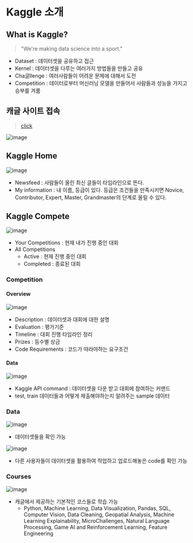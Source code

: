# Kaggle 소개

## What is Kaggle?
> "We're making data science into a sport."
* Dataset : 데이터셋을 공유하고 접근
* Kernel : 데이터셋을 다루는 여러가지 방법들을 만들고 공유
* Cha글llenge : 여러사람들이 어려운 문제에 대해서 도전
* Competition : 데이터로부터 머신러닝 모델을 만들어서 사람들과 성능을 가지고 승부를 겨룸

## 캐글 사이트 접속
> [click](https://www.kaggle.com/)

![image](https://user-images.githubusercontent.com/79209568/112640411-a92c1d80-8e84-11eb-8de9-9066a3fb56bd.png)

## Kaggle Home 

![image](https://user-images.githubusercontent.com/79209568/112640996-4c7d3280-8e85-11eb-8fbf-ed78f949325e.png)

* Newsfeed : 사람들이 올린 최신 글들이 타임라인으로 뜬다.
* My information : 내 이름, 등급이 있다. 등급은 조건들을 만족시키면 Novice, Contributor, Expert, Master, Grandmaster의 단계로 올릴 수 있다.

## Kaggle Compete

![image](https://user-images.githubusercontent.com/79209568/112642167-5f443700-8e86-11eb-93d6-047481187315.png)

* Your Competitions : 현재 내가 진행 중인 대회
* All Competitions
  * Active : 현재 진행 중인 대회
  * Completed : 종료된 대회

### Competition
#### Overview
![image](https://user-images.githubusercontent.com/79209568/112642900-1a6cd000-8e87-11eb-84ad-bf118760ac9b.png)

* Description : 데이터셋과 대회에 대한 설명
* Evaluation : 평가기준
* Timeline : 대회 진행 타임라인 정리
* Prizes : 등수별 상금
* Code Requirements : 코드가 따라야하는 요구조건

#### Data
![image](https://user-images.githubusercontent.com/79209568/112644527-e0043280-8e88-11eb-9483-09c03f1626dc.png)

* Kaggle API command : 데이터셋을 다운 받고 대회에 참여하는 커맨드
* test, train 데이터들과 어떻게 제출해야하는지 알려주는 sample 데이터

### Data
![image](https://user-images.githubusercontent.com/79209568/112644738-15a91b80-8e89-11eb-9527-7fb0cd6f72cb.png)

* 데이터셋들을 확인 가능

![image](https://user-images.githubusercontent.com/79209568/112645079-77698580-8e89-11eb-8d36-5aead13436fa.png)

* 다른 사용자들이 데이터셋을 활용하여 작업하고 업로드해놓은 code를 확인 가능

### Courses
![image](https://user-images.githubusercontent.com/79209568/112645529-e941cf00-8e89-11eb-9dc8-7b4d0cb716a8.png)

* 캐글에서 제공하는 기본적인 코스들로 학습 가능
  * Python, Machine Learning, Data Visualization, Pandas, SQL, Computer Vision, Data Cleaning, Geopatial Analysis, Machine Learning Explainability, MicroChallenges, Natural Language Processing, Game AI and Reinforcement Learning, Feature Engineering

